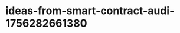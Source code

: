 # ideas-from-smart-contract-audi-1756282661380
```json [ { "title": "Audit Report Generator", "description": "أداة تقوم بإنشاء تقارير تحليل أمان العقود الذكية تلقائيًا، مع تقديم توصيات لتحسين الأمان.", "mvp_plan": "استخدام مكتبة تحليل العقود الذكية المتاحة في GitHub لإنشاء نموذج أولي يقوم بتحليل عقد ذكي بسيط ويولد تقريرًا يتضمن نقاط القوة والضعف." }, { "title": "Smart Contract Risk Assessmen...
